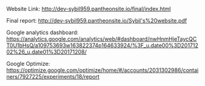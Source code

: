Website Link: http://dev-sybil959.pantheonsite.io/final/index.html


Final report: http://dev-sybil959.pantheonsite.io/Sybil's%20website.pdf

Google analytics dashboard: https://analytics.google.com/analytics/web/#dashboard/nwHnmHjeTaycQCT0U1bHsQ/a109753693w163822374p164633924/%3F_u.date00%3D20171202%26_u.date01%3D20171208/


Google Optimize: https://optimize.google.com/optimize/home/#/accounts/2031302986/containers/7927225/experiments/18/report
